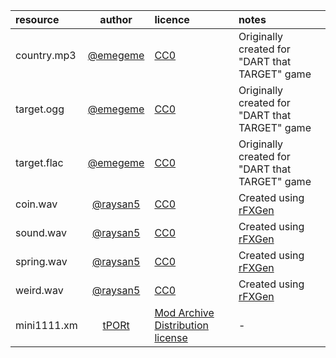 | resource             | author      | licence | notes |
| :------------------- | :---------: | :------ | :---- |
| country.mp3          | [@emegeme](https://github.com/emegeme) | [CC0](https://creativecommons.org/publicdomain/zero/1.0/) | Originally created for "DART that TARGET" game |
| target.ogg           | [@emegeme](https://github.com/emegeme) | [CC0](https://creativecommons.org/publicdomain/zero/1.0/) | Originally created for "DART that TARGET" game |
| target.flac          | [@emegeme](https://github.com/emegeme) | [CC0](https://creativecommons.org/publicdomain/zero/1.0/) | Originally created for "DART that TARGET" game |
| coin.wav             | [@raysan5](https://github.com/raysan5) | [CC0](https://creativecommons.org/publicdomain/zero/1.0/) | Created using [rFXGen](https://raylibtech.itch.io/rfxgen) |
| sound.wav            | [@raysan5](https://github.com/raysan5) | [CC0](https://creativecommons.org/publicdomain/zero/1.0/) | Created using [rFXGen](https://raylibtech.itch.io/rfxgen) |
| spring.wav           | [@raysan5](https://github.com/raysan5) | [CC0](https://creativecommons.org/publicdomain/zero/1.0/) | Created using [rFXGen](https://raylibtech.itch.io/rfxgen) |
| weird.wav            | [@raysan5](https://github.com/raysan5) | [CC0](https://creativecommons.org/publicdomain/zero/1.0/) | Created using [rFXGen](https://raylibtech.itch.io/rfxgen) |
| mini1111.xm          | [tPORt](https://modarchive.org/index.php?request=view_by_moduleid&query=51891) | [Mod Archive Distribution license](https://modarchive.org/index.php?terms-upload) | - |
